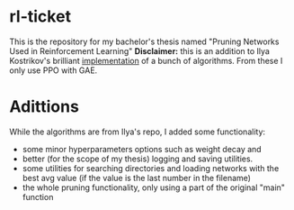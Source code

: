 # rl-ticket
This is the repository for my bachelor's thesis named "Pruning Networks Used in Reinforcement Learning"
**Disclaimer:** this is an addition to Ilya Kostrikov's brilliant [implementation](https://github.com/ikostrikov/pytorch-a2c-ppo-acktr-gail) of a bunch of algorithms.
From these I only use PPO with GAE.

# Adittions
While the algorithms are from Ilya's repo, I added some functionality:
- some minor hyperparameters options such as weight decay and 
- better (for the scope of my thesis) logging and saving utilities.
- some utilities for searching directories and loading networks with the best avg value (if the value is the last number in the filename)
- the whole pruning functionality, only using a part of the original "main" function

